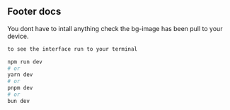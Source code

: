 ## Footer docs

You dont have to intall anything
check the bg-image has been pull to your device.

```bash
to see the interface run to your terminal

npm run dev
# or
yarn dev
# or
pnpm dev
# or
bun dev
```